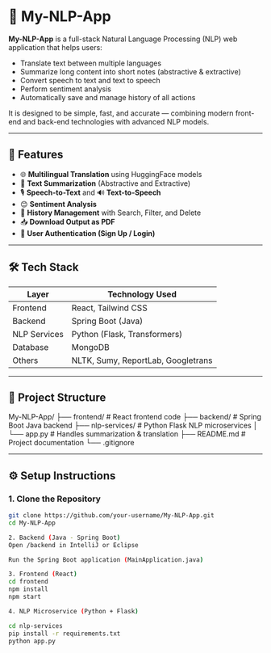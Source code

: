 # 🧠 My-NLP-App

**My-NLP-App** is a full-stack Natural Language Processing (NLP) web application that helps users:

- Translate text between multiple languages
- Summarize long content into short notes (abstractive & extractive)
- Convert speech to text and text to speech
- Perform sentiment analysis
- Automatically save and manage history of all actions

It is designed to be simple, fast, and accurate — combining modern front-end and back-end technologies with advanced NLP models.

---

## 🚀 Features

- 🌐 **Multilingual Translation** using HuggingFace models
- 📝 **Text Summarization** (Abstractive and Extractive)
- 🎙️ **Speech-to-Text** and 🔊 **Text-to-Speech**
- 😊 **Sentiment Analysis**
- 💾 **History Management** with Search, Filter, and Delete
- 📥 **Download Output as PDF**
- 🔐 **User Authentication (Sign Up / Login)**

---

## 🛠️ Tech Stack

| Layer        | Technology Used                    |
| ------------ | ---------------------------------- |
| Frontend     | React, Tailwind CSS                |
| Backend      | Spring Boot (Java)                 |
| NLP Services | Python (Flask, Transformers)       |
| Database     | MongoDB                            |
| Others       | NLTK, Sumy, ReportLab, Googletrans |

---

## 📁 Project Structure

My-NLP-App/
├── frontend/ # React frontend code
├── backend/ # Spring Boot Java backend
├── nlp-services/ # Python Flask NLP microservices
│ └── app.py # Handles summarization & translation
├── README.md # Project documentation
└── .gitignore

---

## ⚙️ Setup Instructions

### 1. Clone the Repository

```bash
git clone https://github.com/your-username/My-NLP-App.git
cd My-NLP-App

2. Backend (Java - Spring Boot)
Open /backend in IntelliJ or Eclipse

Run the Spring Boot application (MainApplication.java)

3. Frontend (React)
cd frontend
npm install
npm start

4. NLP Microservice (Python + Flask)

cd nlp-services
pip install -r requirements.txt
python app.py
```
